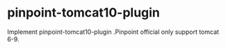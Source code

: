 # pinpoint-tomcat10-plugin

Implement pinpoint-tomcat10-plugin .Pinpoint official only support tomcat 6-9.
